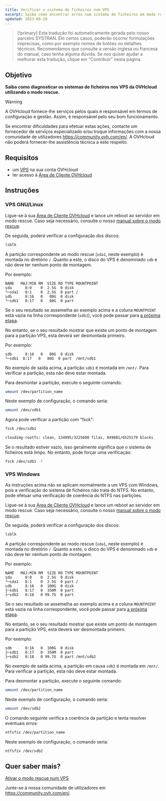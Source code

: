 ```yaml
---
title: Verificar o sistema de ficheiros num VPS
excerpt: Saiba como encontrar erros num sistema de ficheiros em modo rescue
updated: 2023-09-20
---
```


> [!primary]
> Esta tradução foi automaticamente gerada pelo nosso parceiro SYSTRAN. Em certos casos, poderão ocorrer formulações imprecisas, como por exemplo nomes de botões ou detalhes técnicos. Recomendamos que consulte a versão inglesa ou francesa do manual, caso tenha alguma dúvida. Se nos quiser ajudar a melhorar esta tradução, clique em "Contribuir" nesta página.
>

## Objetivo

**Saiba como diagnosticar os sistemas de ficheiros nos VPS da OVHcloud utilizando o modo rescue.**

> [!warning]
>A OVHcloud fornece-lhe serviços pelos quais é responsável em termos de configuração e gestão. Assim, é responsável pelo seu bom funcionamento.
>
>Se encontrar dificuldades para efetuar estas ações, contacte um fornecedor de serviços especializado e/ou troque informações com a nossa comunidade de utilizadores <https://community.ovh.com/en/>. A OVHcloud não poderá fornecer-lhe assistência técnica a este respeito.
>

## Requisitos

- um [VPS](https://www.ovhcloud.com/pt/vps/) na sua conta OVHcloud
- ter acesso à [Área de Cliente OVHcloud](https://www.ovh.com/auth/?action=gotomanager&from=https://www.ovh.pt/&ovhSubsidiary=pt)

## Instruções

### VPS GNU/Linux

Ligue-se à sua [Área de Cliente OVHcloud](https://www.ovh.com/auth/?action=gotomanager&from=https://www.ovh.pt/&ovhSubsidiary=pt) e lance um reboot ao servidor em modo rescue. Caso seja necessário, consulte o nosso [manual sobre o modo rescue](rescue1.).

De seguida, poderá verificar a configuração dos discos:

```bash
lsblk
```

A partição correspondente ao modo rescue (`sda1`, neste exemplo) é montada no diretório `/` .Quanto a este, o disco do VPS é denominado `sdb` e não deve ter nenhum ponto de montagem.

Por exemplo:

```console
NAME   MAJ:MIN RM  SIZE RO TYPE MOUNTPOINT
sda      8:0    0  2.5G  0 disk
└─sda1   8:1    0  2.5G  0 part /
sdb      8:16   0   80G  0 disk
└─sdb1   8:17   0   80G  0 part  
```

Se o seu resultado se assemelha ao exemplo acima e a coluna `MOUNTPOINT` está vazia na linha correspondente (`sdb1`), você pode passar para [a próxima etapa](#fscheck.).

No entanto, se o seu resultado mostrar que existe um ponto de montagem para a partição VPS, esta deverá ser desmontada primeiro.

Por exemplo:

```console
sdb      8:16   0   80G  0 disk
└─sdb1  8:17   0   80G  0 part  /mnt/sdb1
```

No exemplo de saída acima, a partição `sdb1` é montada em `/mnt/`. Para verificar a partição, esta não deve estar montada.

Para desmontar a partição, execute o seguinte comando:

```bash
umount /dev/partition_name
```

Neste exemplo de configuração, o comando seria:

```bash
umount /dev/sdb1
```

<a name="fscheck"></a>

Agora pode verificar a partição com "fsck":

```bash
fsck /dev/sdb1

cloudimg-rootfs: clean, 134995/3225600 filas, 849881/6525179 blocks
```

Se o resultado estiver vazio, isso geralmente significa que o sistema de ficheiros está limpo. No entanto, pode forçar uma verificação:

```bash
fsck /dev/sdb1 -f
```

### VPS Windows

As instruções acima não se aplicam normalmente a um VPS com Windows, pois a verificação do sistema de ficheiros não trata do NTFS. No entanto, pode efetuar uma verificação de coerência do NTFS nas partições.

Ligue-se à sua [Área de Cliente OVHcloud](https://www.ovh.com/auth/?action=gotomanager&from=https://www.ovh.pt/&ovhSubsidiary=pt) e lance um reboot ao servidor em modo rescue. Caso seja necessário, consulte o nosso [manual sobre o modo rescue](rescue1.).

De seguida, poderá verificar a configuração dos discos:

```bash
lsblk
```

A partição correspondente ao modo rescue (`sda1`, neste exemplo) é montada no diretório `/` .Quanto a este, o disco do VPS é denominado `sdb` e não deve ter nenhum ponto de montagem.

Por exemplo:

```console
NAME   MAJ:MIN RM  SIZE RO TYPE MOUNTPOINT
sda      8:0    0  2.5G  0 disk
└─sda1   8:1    0  2.5G  0 part /
sdb      8:16   0  100G  0 disk
├─sdb1   8:17   0  350M  0 part 
├─sdb2   8:18   0 99.7G  0 part 
```

Se o seu resultado se assemelha ao exemplo acima e a coluna `MOUNTPOINT` está vazia na linha correspondente, você pode passar para [a próxima etapa](#fscheckwin.).

No entanto, se o seu resultado mostrar que existe um ponto de montagem para a partição VPS, esta deverá ser desmontada primeiro.

Por exemplo:

```console
sdb      8:16   0  100G  0 disk
├─sdb1   8:17   0  350M  0 part
├─sdb2   8:18   0 99.7G  0 part /mnt/sdb2
```

No exemplo de saída acima, a partição em causa `sdb2` é montada em `/mnt/`. Para verificar a partição, esta não deve estar montada.

Para desmontar a partição, execute o seguinte comando:

```bash
umount /dev/partition_name
```

Neste exemplo de configuração, o comando seria:

```bash
umount /dev/sdb2
```

<a name="fscheckwin"></a>

O comando seguinte verifica a coerência da partição e tenta resolver eventuais erros:

```bash
ntfsfix /dev/partition_name
```

Neste exemplo de configuração, o comando seria:

```bash
ntfsfix /dev/sdb2
```

## Quer saber mais?

[Ativar o modo rescue num VPS](rescue1.)

Junte-se à nossa comunidade de utilizadores em <https://community.ovh.com/en/>.
